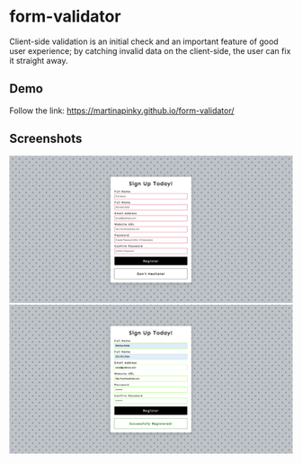 # form-validator
Client-side validation is an initial check and an important feature of good user experience; by catching invalid data on the client-side, the user can fix it straight away.

## Demo
Follow the link: https://martinapinky.github.io/form-validator/

## Screenshots
![screenshot](https://github.com/martinapinky/form-validator/blob/master/screenshot_2.png?raw=true)
![screenshot](https://github.com/martinapinky/form-validator/blob/master/screenshot_1.png?raw=true)
